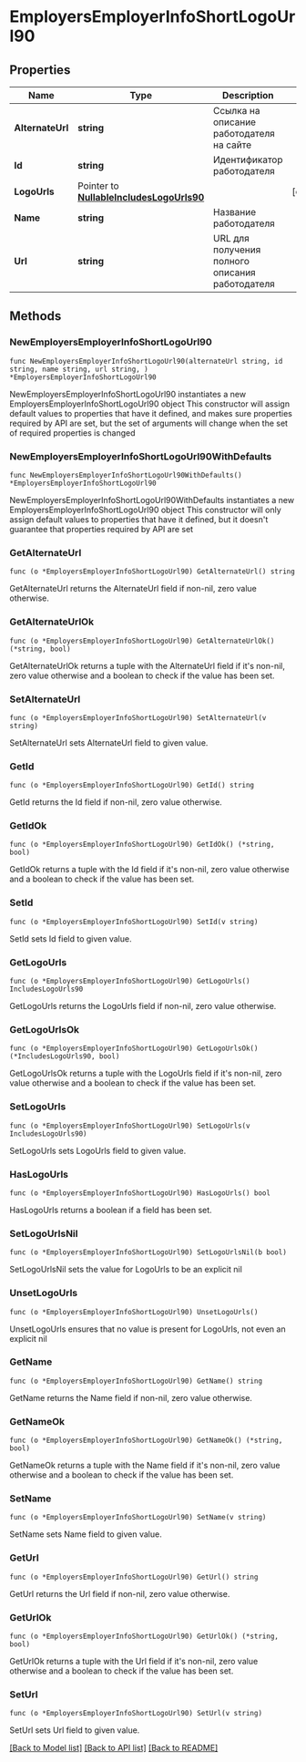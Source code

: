 # EmployersEmployerInfoShortLogoUrl90

## Properties

Name | Type | Description | Notes
------------ | ------------- | ------------- | -------------
**AlternateUrl** | **string** | Ссылка на описание работодателя на сайте | 
**Id** | **string** | Идентификатор работодателя | 
**LogoUrls** | Pointer to [**NullableIncludesLogoUrls90**](IncludesLogoUrls90.md) |  | [optional] 
**Name** | **string** | Название работодателя | 
**Url** | **string** | URL для получения полного описания работодателя | 

## Methods

### NewEmployersEmployerInfoShortLogoUrl90

`func NewEmployersEmployerInfoShortLogoUrl90(alternateUrl string, id string, name string, url string, ) *EmployersEmployerInfoShortLogoUrl90`

NewEmployersEmployerInfoShortLogoUrl90 instantiates a new EmployersEmployerInfoShortLogoUrl90 object
This constructor will assign default values to properties that have it defined,
and makes sure properties required by API are set, but the set of arguments
will change when the set of required properties is changed

### NewEmployersEmployerInfoShortLogoUrl90WithDefaults

`func NewEmployersEmployerInfoShortLogoUrl90WithDefaults() *EmployersEmployerInfoShortLogoUrl90`

NewEmployersEmployerInfoShortLogoUrl90WithDefaults instantiates a new EmployersEmployerInfoShortLogoUrl90 object
This constructor will only assign default values to properties that have it defined,
but it doesn't guarantee that properties required by API are set

### GetAlternateUrl

`func (o *EmployersEmployerInfoShortLogoUrl90) GetAlternateUrl() string`

GetAlternateUrl returns the AlternateUrl field if non-nil, zero value otherwise.

### GetAlternateUrlOk

`func (o *EmployersEmployerInfoShortLogoUrl90) GetAlternateUrlOk() (*string, bool)`

GetAlternateUrlOk returns a tuple with the AlternateUrl field if it's non-nil, zero value otherwise
and a boolean to check if the value has been set.

### SetAlternateUrl

`func (o *EmployersEmployerInfoShortLogoUrl90) SetAlternateUrl(v string)`

SetAlternateUrl sets AlternateUrl field to given value.


### GetId

`func (o *EmployersEmployerInfoShortLogoUrl90) GetId() string`

GetId returns the Id field if non-nil, zero value otherwise.

### GetIdOk

`func (o *EmployersEmployerInfoShortLogoUrl90) GetIdOk() (*string, bool)`

GetIdOk returns a tuple with the Id field if it's non-nil, zero value otherwise
and a boolean to check if the value has been set.

### SetId

`func (o *EmployersEmployerInfoShortLogoUrl90) SetId(v string)`

SetId sets Id field to given value.


### GetLogoUrls

`func (o *EmployersEmployerInfoShortLogoUrl90) GetLogoUrls() IncludesLogoUrls90`

GetLogoUrls returns the LogoUrls field if non-nil, zero value otherwise.

### GetLogoUrlsOk

`func (o *EmployersEmployerInfoShortLogoUrl90) GetLogoUrlsOk() (*IncludesLogoUrls90, bool)`

GetLogoUrlsOk returns a tuple with the LogoUrls field if it's non-nil, zero value otherwise
and a boolean to check if the value has been set.

### SetLogoUrls

`func (o *EmployersEmployerInfoShortLogoUrl90) SetLogoUrls(v IncludesLogoUrls90)`

SetLogoUrls sets LogoUrls field to given value.

### HasLogoUrls

`func (o *EmployersEmployerInfoShortLogoUrl90) HasLogoUrls() bool`

HasLogoUrls returns a boolean if a field has been set.

### SetLogoUrlsNil

`func (o *EmployersEmployerInfoShortLogoUrl90) SetLogoUrlsNil(b bool)`

 SetLogoUrlsNil sets the value for LogoUrls to be an explicit nil

### UnsetLogoUrls
`func (o *EmployersEmployerInfoShortLogoUrl90) UnsetLogoUrls()`

UnsetLogoUrls ensures that no value is present for LogoUrls, not even an explicit nil
### GetName

`func (o *EmployersEmployerInfoShortLogoUrl90) GetName() string`

GetName returns the Name field if non-nil, zero value otherwise.

### GetNameOk

`func (o *EmployersEmployerInfoShortLogoUrl90) GetNameOk() (*string, bool)`

GetNameOk returns a tuple with the Name field if it's non-nil, zero value otherwise
and a boolean to check if the value has been set.

### SetName

`func (o *EmployersEmployerInfoShortLogoUrl90) SetName(v string)`

SetName sets Name field to given value.


### GetUrl

`func (o *EmployersEmployerInfoShortLogoUrl90) GetUrl() string`

GetUrl returns the Url field if non-nil, zero value otherwise.

### GetUrlOk

`func (o *EmployersEmployerInfoShortLogoUrl90) GetUrlOk() (*string, bool)`

GetUrlOk returns a tuple with the Url field if it's non-nil, zero value otherwise
and a boolean to check if the value has been set.

### SetUrl

`func (o *EmployersEmployerInfoShortLogoUrl90) SetUrl(v string)`

SetUrl sets Url field to given value.



[[Back to Model list]](../README.md#documentation-for-models) [[Back to API list]](../README.md#documentation-for-api-endpoints) [[Back to README]](../README.md)


